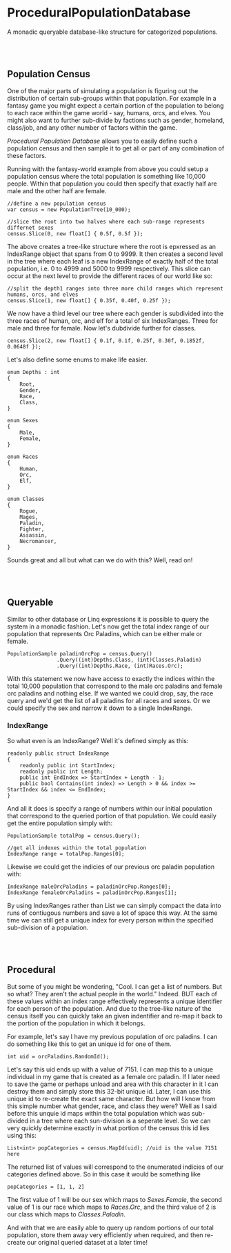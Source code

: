 # ProceduralPopulationDatabase  
A monadic queryable database-like structure for categorized populations.  

<br />
<br />

## Population Census  

One of the major parts of simulating a population is figuring out the distribution of certain sub-groups within that population. For example in a fantasy game you might expect a certain portion of the population to belong to each race within the game world - say, humans, orcs, and elves. You might also want to further sub-divide by factions such as gender, homeland, class/job, and any other number of factors within the game.  

*Procedural Population Database* allows you to easily define such a population census and then sample it to get all or part of any combination of these factors.  

Running with the fantasy-world example from above you could setup a population census where the total population is something like 10,000 people. Within that population you could then specify that exactly half are male and the other half are female.  

```
//define a new population census
var census = new PopulationTree(10_000);

//slice the root into two halves where each sub-range represents differnet sexes
census.Slice(0, new float[] { 0.5f, 0.5f }); 
```

The above creates a tree-like structure where the root is epxressed as an IndexRange object that spans from 0 to 9999. It then creates a second level in the tree where each leaf is a new IndexRange of exactly half of the total population, i.e. 0 to 4999 and 5000 to 9999 respectively. This slice can occur at the next level to provide the different races of our world like so:  

```
//split the depth1 ranges into three more child ranges which represent humans, orcs, and elves
census.Slice(1, new float[] { 0.35f, 0.40f, 0.25f });

```

We now have a third level our tree where each gender is subdivided into the three races of human, orc, and elf for a total of six IndexRanges. Three for male and three for female. Now let's dubdivide further for classes.  

```
census.Slice(2, new float[] { 0.1f, 0.1f, 0.25f, 0.30f, 0.1852f, 0.0648f });
```

Let's also define some enums to make life easier.  

```
enum Depths : int
{
    Root,
    Gender,
    Race,
    Class,
}

enum Sexes
{
    Male,
    Female,
}

enum Races
{
    Human,
    Orc,
    Elf,
}

enum Classes
{
    Rogue,
    Mages,
    Paladin,
    Fighter,
    Assassin,
    Necromancer,
}
```


Sounds great and all but what can we do with this? Well, read on!  

<br />
<br />

## Queryable  

Similar to other database or Linq expressions it is possible to query the system in a monadic fashion. Let's now get the total index range of our population that represents Orc Paladins, which can be either male or female.  

```
PopulationSample paladinOrcPop = census.Query()
                .Query((int)Depths.Class, (int)Classes.Paladin)
                .Query((int)Depths.Race, (int)Races.Orc);
```

With this statement we now have access to exactly the indices within the total 10,000 population that correspond to the male orc paladins and female orc paladins and nothing else. If we wanted we could drop, say, the race query and we'd get the list of all paladins for all races and sexes. Or we could specify the sex and narrow it down to a single IndexRange.

### IndexRange
So what even is an IndexRange? Well it's defined simply as this:

```
readonly public struct IndexRange
{
    readonly public int StartIndex;
    readonly public int Length;
    public int EndIndex => StartIndex + Length - 1;
    public bool Contains(int index) => Length > 0 && index >= StartIndex && index <= EndIndex;
}
```   

And all it does is specify a range of numbers within our initial population that correspond to the queried portion of that population. We could easily get the entire population simply with:  

```
PopulationSample totalPop = census.Query();

//get all indexes within the total population
IndexRange range = totalPop.Ranges[0];
```

Likewise we could get the indicies of our previous orc paladin population with:  

```
IndexRange maleOrcPaladins = paladinOrcPop.Ranges[0];
IndexRange femaleOrcPaladins = paladinOrcPop.Ranges[1];
```

By using IndexRanges rather than List<int> we can simply compact the data into runs of contiugous numbers and save a lot of space this way. At the same time we can still get a unique index for every person within the specified sub-division of a population.  

<br />
<br />

## Procedural

But some of you might be wondering, "Cool. I can get a list of numbers. But so what? They aren't the actual people in the world." Indeed. BUT each of these values within an index range effectively represents a unique identifier for each person of the population. And due to the tree-like nature of the census itself you can quickly take an given indentifier and re-map it back to the portion of the population in which it belongs.  

For example, let's say I have my previous population of orc paladins. I can do something like this to get an unique id for one of them.

```
int uid = orcPaladins.RandomId();
```

Let's say this uid ends up with a value of 7151. I can map this to a unique individual in my game that is created as a female orc paladin. If I later need to save the game or perhaps unload and area with this character in it I can destroy them and simply store this 32-bit unique id. Later, I can use this unique id to re-create the exact same character. But how will I know from this simple number what gender, race, and class they were? Well as I said before this unquie id maps within the total population which was sub-divided in a tree where each sun-division is a seperate level. So we can very quickly determine exactly in what portion of the census this id lies using this:  

```
List<int> popCategories = census.MapId(uid); //uid is the value 7151 here
```

The returned list of values will correspond to the enumerated indicies of our categories defined above. So in this case it would be something like  

```
popCategories = [1, 1, 2]
```

The first value of 1 will be our sex which maps to *Sexes.Female*, the second value of 1 is our race which maps to *Races.Orc*, and the third value of 2 is our class which maps to *Classes.Paladin*.  

And with that we are easily able to query up random portions of our total population, store them away very efficiently when required, and then re-create our original queried dataset at a later time!  

